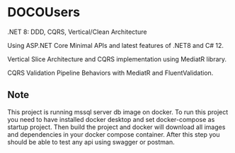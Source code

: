 # DOCOUsers
.NET 8: DDD, CQRS, Vertical/Clean Architecture

Using ASP.NET Core Minimal APIs and latest features of .NET8 and C# 12.

Vertical Slice Architecture and CQRS implementation using MediatR library.

CQRS Validation Pipeline Behaviors with MediatR and FluentValidation.

## Note
This project is running mssql server db image on docker.
To run this project you need to have installed docker desktop and set docker-compose as startup project.
Then build the project and docker will download all images and dependencies in your docker compose container.
After this step you should be able to test any api using swagger or postman.
